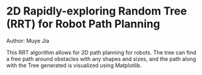 # 2D Rapidly-exploring Random Tree (RRT) for Robot Path Planning
Author: Muye Jia

This RRT algorithm allows for 2D path planning for robots. The tree can find a free path around obstacles
with any shapes and sizes, and the path along with the Tree generated is visualized using Matplotlib.